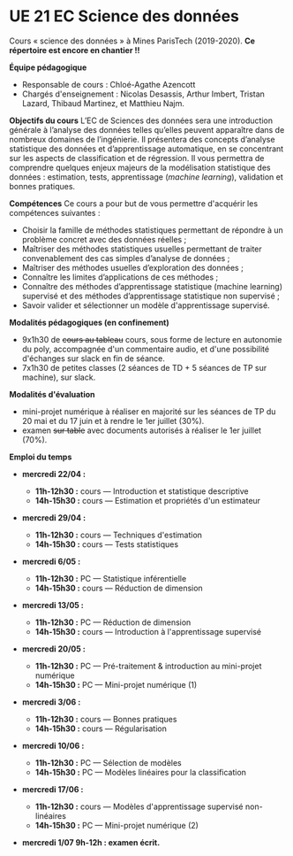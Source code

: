 # UE 21 EC Science des données
Cours « science des données » à Mines ParisTech (2019-2020). **Ce répertoire est encore en chantier !!**

__Équipe pédagogique__
* Responsable de cours : Chloé-Agathe Azencott
* Chargés d'enseignement : Nicolas Desassis, Arthur Imbert, Tristan Lazard, Thibaud Martinez, et Matthieu Najm.

__Objectifs du cours__
L’EC de Sciences des données sera une introduction générale à l’analyse des données telles qu’elles peuvent apparaître dans de nombreux domaines de l’ingénierie. Il présentera des concepts d’analyse statistique des données et d’apprentissage automatique, en se concentrant sur les aspects de classification et de régression. Il vous permettra de comprendre quelques enjeux majeurs de la modélisation statistique des données : estimation, tests, apprentissage (_machine learning_), validation et bonnes pratiques. 

__Compétences__
Ce cours a pour but de vous permettre d'acquérir les compétences suivantes :
* Choisir la famille de méthodes statistiques permettant de répondre à un problème concret avec des données réelles ;
* Maîtriser des méthodes statistiques usuelles permettant de traiter convenablement des cas simples d’analyse de données ;
* Maîtriser des méthodes usuelles d’exploration des données ;
* Connaître les limites d’applications de ces méthodes ;
* Connaître des méthodes d’apprentissage statistique (machine learning) supervisé et des méthodes d’apprentissage statistique non supervisé ;
* Savoir valider et sélectionner un modèle d'apprentissage supervisé.

__Modalités pédagogiques (en confinement)__
* 9x1h30 de ~~cours au tableau~~ cours, sous forme de lecture en autonomie du poly, accompagnée d'un commentaire audio, et d'une possibilité d'échanges sur slack en fin de séance.
* 7x1h30 de petites classes (2 séances de TD + 5 séances de TP sur machine), sur slack.

__Modalités d'évaluation__
* mini-projet numérique à réaliser en majorité sur les séances de TP du 20 mai et du 17 juin et à rendre le 1er juillet (30%).
* examen ~~sur table~~ avec documents autorisés à réaliser le 1er juillet (70%). 

__Emploi du temps__
* __mercredi 22/04 :__ 
  * __11h-12h30 :__  cours — Introduction et statistique descriptive
  * __14h-15h30 :__ cours — Estimation et propriétés d'un estimateur

* __mercredi 29/04 :__
  * __11h-12h30 :__ cours — Techniques d'estimation
  * __14h-15h30 :__ cours — Tests statistiques

* __mercredi 6/05 :__
  * __11h-12h30 :__ PC — Statistique inférentielle
  * __14h-15h30 :__ cours — Réduction de dimension

* __mercredi 13/05 :__
  * __11h-12h30 :__ PC — Réduction de dimension 
  * __14h-15h30 :__ cours — Introduction à l'apprentissage supervisé

* __mercredi 20/05 :__
  * __11h-12h30 :__ PC — Pré-traitement & introduction au mini-projet numérique
  * __14h-15h30 :__ PC — Mini-projet numérique (1)

* __mercredi 3/06 :__
  * __11h-12h30 :__ cours — Bonnes pratiques
  * __14h-15h30 :__ cours — Régularisation

* __mercredi 10/06 :__
  * __11h-12h30 :__ PC — Sélection de modèles 
  * __14h-15h30 :__ PC — Modèles linéaires pour la classification

* __mercredi 17/06 :__
  * __11h-12h30 :__ cours — Modèles d'apprentissage supervisé non-linéaires 
  * __14h-15h30 :__ PC — Mini-projet numérique (2)

* __mercredi 1/07 9h-12h : examen écrit.__
